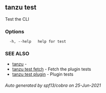 ## tanzu test

Test the CLI

### Options

```
  -h, --help   help for test
```

### SEE ALSO

* [tanzu](tanzu.md)	 - 
* [tanzu test fetch](tanzu_test_fetch.md)	 - Fetch the plugin tests
* [tanzu test plugin](tanzu_test_plugin.md)	 - Plugin tests

###### Auto generated by spf13/cobra on 25-Jun-2021
